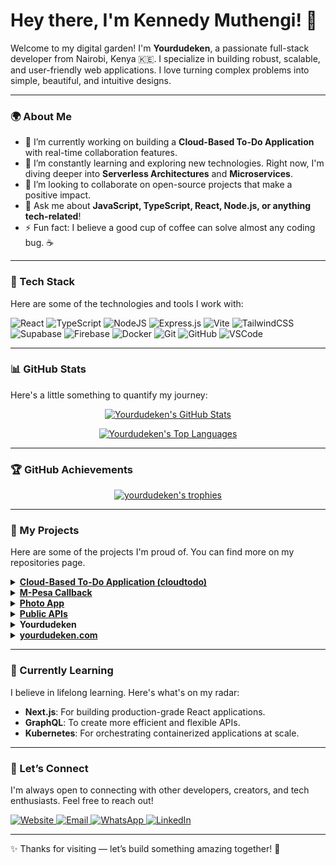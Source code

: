 # Hey there, I'm Kennedy Muthengi! 👋

Welcome to my digital garden! I'm **Yourdudeken**, a passionate full-stack developer from Nairobi, Kenya 🇰🇪. I specialize in building robust, scalable, and user-friendly web applications. I love turning complex problems into simple, beautiful, and intuitive designs.

---

### 🌍 About Me

-   🔭 I’m currently working on building a **Cloud-Based To-Do Application** with real-time collaboration features.
-   🌱 I’m constantly learning and exploring new technologies. Right now, I'm diving deeper into **Serverless Architectures** and **Microservices**.
-   👯 I’m looking to collaborate on open-source projects that make a positive impact.
-   💬 Ask me about **JavaScript, TypeScript, React, Node.js, or anything tech-related**!
-   ⚡ Fun fact: I believe a good cup of coffee can solve almost any coding bug. ☕

---

### 🧰 Tech Stack

Here are some of the technologies and tools I work with:

![React](https://img.shields.io/badge/react-%2320232a.svg?style=for-the-badge&logo=react&logoColor=%2361DAFB)
![TypeScript](https://img.shields.io/badge/typescript-%23007ACC.svg?style=for-the-badge&logo=typescript&logoColor=white)
![NodeJS](https://img.shields.io/badge/node.js-6DA55F?style=for-the-badge&logo=node.js&logoColor=white)
![Express.js](https://img.shields.io/badge/express.js-%23404d59.svg?style=for-the-badge&logo=express&logoColor=white)
![Vite](https://img.shields.io/badge/vite-%23646CFF.svg?style=for-the-badge&logo=vite&logoColor=white)
![TailwindCSS](https://img.shields.io/badge/tailwind%20css-%2338B2AC.svg?style=for-the-badge&logo=tailwind-css&logoColor=white)
![Supabase](https://img.shields.io/badge/Supabase-3ECF8E?style=for-the-badge&logo=supabase&logoColor=white)
![Firebase](https://img.shields.io/badge/firebase-%23039BE5.svg?style=for-the-badge&logo=firebase&logoColor=white)
![Docker](https://img.shields.io/badge/docker-%230db7ed.svg?style=for-the-badge&logo=docker&logoColor=white)
![Git](https://img.shields.io/badge/git-%23F05033.svg?style=for-the-badge&logo=git&logoColor=white)
![GitHub](https://img.shields.io/badge/github-%23121011.svg?style=for-the-badge&logo=github&logoColor=white)
![VSCode](https://img.shields.io/badge/VSCode-0078D4?style=for-the-badge&logo=visual%20studio%20code&logoColor=white)

---

### 📊 GitHub Stats

Here's a little something to quantify my journey:

<p align="center">
  <a href="https://github.com/yourdudeken">
    <img src="https://github-readme-stats.vercel.app/api?username=yourdudeken&show_icons=true&theme=tokyonight&hide_border=true&count_private=true" alt="Yourdudeken's GitHub Stats" />
  </a>
</p>
<p align="center">
  <a href="https://github.com/yourdudeken">
    <img src="https://github-readme-stats.vercel.app/api/top-langs/?username=yourdudeken&layout=compact&theme=tokyonight&hide_border=true" alt="Yourdudeken's Top Languages" />
  </a>
</p>

---

### 🏆 GitHub Achievements

<p align="center">
  <a href="https://github.com/yourdudeken">
    <img src="https://github-profile-trophy.vercel.app/?username=yourdudeken&theme=tokyonight&row=1&column=7" alt="yourdudeken's trophies" />
  </a>
</p>

---

### 💼 My Projects

Here are some of the projects I'm proud of. You can find more on my repositories page.

<details>
<summary><b><a href="https://github.com/yourdudeken/cloudtodo">Cloud-Based To-Do Application (cloudtodo)</a></b></summary>

A powerful and intuitive to-do application designed for modern productivity.

-   **Features**:
    -   ✅ Comprehensive Task Management (Create, Read, Update, Delete)
    -   📅 Interactive Calendar View
    -   📋 Kanban Board for workflow visualization
    -   ☁️ Google Drive Integration for file attachments
    -   🤖 AI-Powered Task Suggestions
    -   👥 Real-time Collaboration with other users
-   **Stack**: React, TypeScript, Vite, Tailwind CSS, Node.js, Express, Supabase, Google Drive API
-   **Installation**:
    1.  Clone the repository: `git clone https://github.com/yourdudeken/cloudtodo.git`
    2.  Install dependencies: `npm install`
    3.  Set up your `.env` variables.
    4.  Run the development server: `npm run dev`
-   **`.env` Variables**:
    ```
    VITE_SUPABASE_URL=YOUR_SUPABASE_URL
    VITE_SUPABASE_ANON_KEY=YOUR_SUPABASE_ANON_KEY
    VITE_GOOGLE_CLIENT_ID=YOUR_GOOGLE_CLIENT_ID
    ```
</details>

<details>
<summary><b><a href="https://github.com/yourdudeken/mpesa-callback">M-Pesa Callback</a></b></summary>

A reusable Node.js + Firebase service for handling M-Pesa STK push callbacks securely and efficiently.

-   **Features**: Secure validation, modular structure, Docker/PM2 support, and multi-environment configurations.
</details>

<details>
<summary><b><a href="https://github.com/yourdudeken/photo-app">Photo App</a></b></summary>

A simple yet elegant application for photo management. More details coming soon!
</details>

<details>
<summary><b><a href="https://github.com/yourdudeken/public-apis">Public APIs</a></b></summary>

A curated repository of open public APIs for developers. Includes a comprehensive contribution guide to encourage community involvement.
</details>

<details>
<summary><b>Yourdudeken</b></summary>

This very README! A space for my personal GitHub profile and collaboration information.
</details>

<details>
<summary><b><a href="https://github.com/yourdudeken/yourdudeken.github.io">yourdudeken.com</a></b></summary>

My personal portfolio website.

-   **Features**: Light/dark theme toggle, responsive design, GitHub API integration to showcase projects, and SEO optimization.
</details>

---

### 🌱 Currently Learning

I believe in lifelong learning. Here's what's on my radar:

-   **Next.js**: For building production-grade React applications.
-   **GraphQL**: To create more efficient and flexible APIs.
-   **Kubernetes**: For orchestrating containerized applications at scale.

---

### 💬 Let’s Connect

I'm always open to connecting with other developers, creators, and tech enthusiasts. Feel free to reach out!

<p align="left">
  <a href="https://yourdudeken.com" target="_blank">
    <img src="https://img.shields.io/badge/Website-yourdudeken.com-blue?style=for-the-badge&logo=google-chrome" alt="Website"/>
  </a>
  <a href="mailto:kenmwendwamuthengi@gmail.com" target="_blank">
    <img src="https://img.shields.io/badge/Email-kenmwendwamuthengi-red?style=for-the-badge&logo=gmail" alt="Email"/>
  </a>
  <a href="https://wa.me/254759142986" target="_blank">
    <img src="https://img.shields.io/badge/WhatsApp-Chat%20with%20me-green?style=for-the-badge&logo=whatsapp" alt="WhatsApp"/>
  </a>
  <a href="https://linkedin.com/in/yourdudeken" target="_blank">
    <img src="https://img.shields.io/badge/LinkedIn-yourdudeken-blue?style=for-the-badge&logo=linkedin" alt="LinkedIn"/>
  </a>
</p>

---

✨ Thanks for visiting — let’s build something amazing together! 🚀
